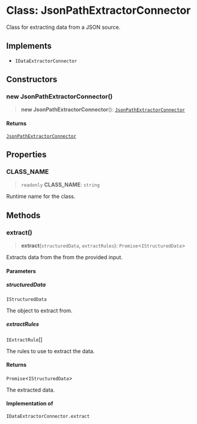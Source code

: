 # Class: JsonPathExtractorConnector

Class for extracting data from a JSON source.

## Implements

- `IDataExtractorConnector`

## Constructors

### new JsonPathExtractorConnector()

> **new JsonPathExtractorConnector**(): [`JsonPathExtractorConnector`](JsonPathExtractorConnector.md)

#### Returns

[`JsonPathExtractorConnector`](JsonPathExtractorConnector.md)

## Properties

### CLASS\_NAME

> `readonly` **CLASS\_NAME**: `string`

Runtime name for the class.

## Methods

### extract()

> **extract**(`structuredData`, `extractRules`): `Promise`\<`IStructuredData`\>

Extracts data from the from the provided input.

#### Parameters

##### structuredData

`IStructuredData`

The object to extract from.

##### extractRules

`IExtractRule`[]

The rules to use to extract the data.

#### Returns

`Promise`\<`IStructuredData`\>

The extracted data.

#### Implementation of

`IDataExtractorConnector.extract`
